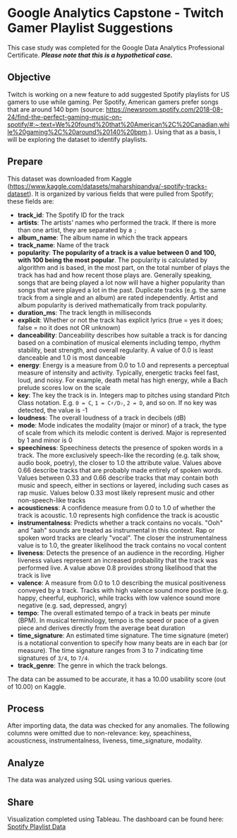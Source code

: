 # Google Analytics Capstone - Twitch Gamer Playlist Suggestions

This case study was completed for the Google Data Analytics Professional Certificate. ***Please note that this is a hypothetical case.***


## Objective

Twitch is working on a new feature to add suggested Spotify playlists for US gamers to use while gaming. Per Spotify, American gamers prefer songs that are around 140 bpm (source: https://newsroom.spotify.com/2018-08-24/find-the-perfect-gaming-music-on-spotify/#:~:text=We%20found%20that%20American%2C%20Canadian,while%20gaming%2C%20around%20140%20bpm.). Using that as a basis, I will be exploring the dataset to identify playlists.

## Prepare

This dataset was downloaded from Kaggle (https://www.kaggle.com/datasets/maharshipandya/-spotify-tracks-dataset). It is organized by various fields that were pulled from Spotify; these fields are: 
-   **track_id**: The Spotify ID for the track
-   **artists**: The artists' names who performed the track. If there is more than one artist, they are separated by a  `;`
-   **album_name**: The album name in which the track appears
-   **track_name**: Name of the track
-   **popularity**:  **The popularity of a track is a value between 0 and 100, with 100 being the most popular**. The popularity is calculated by algorithm and is based, in the most part, on the total number of plays the track has had and how recent those plays are. Generally speaking, songs that are being played a lot now will have a higher popularity than songs that were played a lot in the past. Duplicate tracks (e.g. the same track from a single and an album) are rated independently. Artist and album popularity is derived mathematically from track popularity.
-   **duration_ms**: The track length in milliseconds
-   **explicit**: Whether or not the track has explicit lyrics (true = yes it does; false = no it does not OR unknown)
-   **danceability**: Danceability describes how suitable a track is for dancing based on a combination of musical elements including tempo, rhythm stability, beat strength, and overall regularity. A value of 0.0 is least danceable and 1.0 is most danceable
-   **energy**: Energy is a measure from 0.0 to 1.0 and represents a perceptual measure of intensity and activity. Typically, energetic tracks feel fast, loud, and noisy. For example, death metal has high energy, while a Bach prelude scores low on the scale
-   **key**: The key the track is in. Integers map to pitches using standard Pitch Class notation. E.g.  `0 = C`,  `1 = C♯/D♭`,  `2 = D`, and so on. If no key was detected, the value is -1
-   **loudness**: The overall loudness of a track in decibels (dB)
-   **mode**: Mode indicates the modality (major or minor) of a track, the type of scale from which its melodic content is derived. Major is represented by 1 and minor is 0
-   **speechiness**: Speechiness detects the presence of spoken words in a track. The more exclusively speech-like the recording (e.g. talk show, audio book, poetry), the closer to 1.0 the attribute value. Values above 0.66 describe tracks that are probably made entirely of spoken words. Values between 0.33 and 0.66 describe tracks that may contain both music and speech, either in sections or layered, including such cases as rap music. Values below 0.33 most likely represent music and other non-speech-like tracks
-   **acousticness**: A confidence measure from 0.0 to 1.0 of whether the track is acoustic. 1.0 represents high confidence the track is acoustic
-   **instrumentalness**: Predicts whether a track contains no vocals. "Ooh" and "aah" sounds are treated as instrumental in this context. Rap or spoken word tracks are clearly "vocal". The closer the instrumentalness value is to 1.0, the greater likelihood the track contains no vocal content
-   **liveness**: Detects the presence of an audience in the recording. Higher liveness values represent an increased probability that the track was performed live. A value above 0.8 provides strong likelihood that the track is live
-   **valence**: A measure from 0.0 to 1.0 describing the musical positiveness conveyed by a track. Tracks with high valence sound more positive (e.g. happy, cheerful, euphoric), while tracks with low valence sound more negative (e.g. sad, depressed, angry)
-   **tempo**: The overall estimated tempo of a track in beats per minute (BPM). In musical terminology, tempo is the speed or pace of a given piece and derives directly from the average beat duration
-   **time_signature**: An estimated time signature. The time signature (meter) is a notational convention to specify how many beats are in each bar (or measure). The time signature ranges from 3 to 7 indicating time signatures of  `3/4`, to  `7/4`.
-   **track_genre**: The genre in which the track belongs. 

The data can be assumed to be accurate, it has a 10.00 usability score (out of 10.00) on Kaggle.

## Process

After importing data, the data was checked for any anomalies. The following columns were omitted due to non-relevance: key, speachiness, acousticness, instrumentalness, liveness, time_signature, modality.

## Analyze

The data was analyzed using SQL using various queries.

## Share

Visualization completed using Tableau. The dashboard can be found here: [Spotify Playlist Data](https://public.tableau.com/views/Playlist_16731880280790/Dashboard1?:language=en-US&:display_count=n&:origin=viz_share_link)


